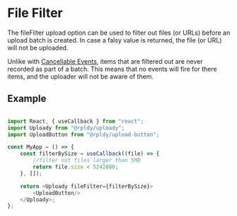 # File Filter

The fileFilter upload option can be used to filter out files (or URLs) before an upload batch is created.
In case a falsy value is returned, the file (or URL) will not be uploaded.

Unlike with [Cancellable Events](../packages/uploader#cancellable-events), items that are filtered out are never recorded as part of a batch.
This means that no events will fire for there items, and the uploader will not be aware of them.

## Example

```javascript

import React, { useCallback } from "react";
import Uploady from "@rpldy/uploady";
import UploadButton from "@rpldy/upload-button";

const MyApp = () => {   
    const filterBySize = useCallback((file) => {
        //filter out files larger than 5MB
    	return file.size < 5242880;
    }, []);

    return <Uploady fileFilter={filterBySize}>
        <UploadButton/>
    </Uploady>;
};

```